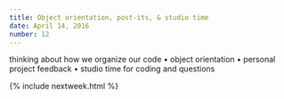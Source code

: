 ```yaml
---
title: Object orientation, post-its, & studio time
date: April 14, 2016
number: 12
---
```


thinking about how we organize our code • object orientation • personal project feedback • studio time for coding and questions

{% include nextweek.html %}

